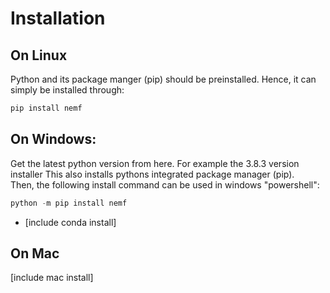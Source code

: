# Installation

## On Linux
Python and its package manger (pip) should be preinstalled.
Hence, it can simply be installed through:
``` bash
pip install nemf
```

## On Windows:
Get the latest python version from here.
For example the 3.8.3 version installer
This also installs pythons integrated package manager (pip).  
Then, the following install command can be used in windows "powershell":
``` powershell
python -m pip install nemf
```

* [include conda install]

## On Mac
[include mac install]
